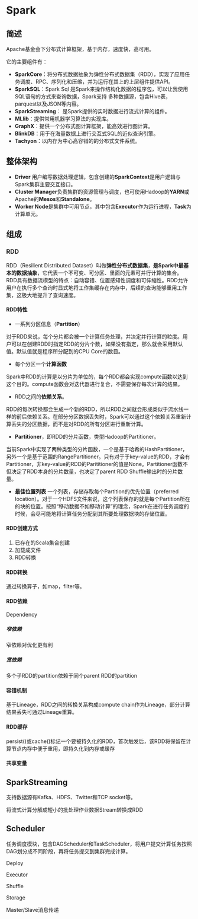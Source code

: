 # Spark

## 简述

Apache基金会下分布式计算框架，基于内存，速度快，高可用。

它的主要组件有：

- **SparkCore**：将分布式数据抽象为弹性分布式数据集（RDD），实现了应用任务调度、RPC、序列化和压缩，并为运行在其上的上层组件提供API。
- **SparkSQL**：Spark Sql 是Spark来操作结构化数据的程序包，可以让我使用SQL语句的方式来查询数据，Spark支持 多种数据源，包含Hive表，parquest以及JSON等内容。
- **SparkStreaming**： 是Spark提供的实时数据进行流式计算的组件。
- **MLlib**：提供常用机器学习算法的实现库。
- **GraphX**：提供一个分布式图计算框架，能高效进行图计算。
- **BlinkDB**：用于在海量数据上进行交互式SQL的近似查询引擎。
- **Tachyon**：以内存为中心高容错的的分布式文件系统。

## 整体架构

- **Driver** 用户编写数据处理逻辑，包含创建的**SparkContext**是用户逻辑与Spark集群主要交互接口。
- **Cluster Manager**负责集群的资源管理与调度，也可使用Hadoop的**YARN**或Apache的**Mesos**和**Standalone**。
- **Worker Node**是集群中可用节点，其中包含**Executor**作为运行进程，**Task**为计算单元。

## 组成

### RDD

 RDD（Resilient Distributed Dataset）叫做**弹性分布式数据集**，**是Spark中最基本的数据抽象**，它代表一个不可变、可分区、里面的元素可并行计算的集合。RDD具有数据流模型的特点：自动容错、位置感知性调度和可伸缩性。RDD允许用户在执行多个查询时显式地将工作集缓存在内存中，后续的查询能够重用工作集，这极大地提升了查询速度。 

#### RDD特性

- 一系列分区信息（**Partition**）

对于RDD来说，每个分片都会被一个计算任务处理，并决定并行计算的粒度。用户可以在创建RDD时指定RDD的分片个数，如果没有指定，那么就会采用默认值。默认值就是程序所分配到的CPU Core的数目。

- 每个分区一个**计算函数**

Spark中RDD的计算是以分片为单位的，每个RDD都会实现compute函数以达到这个目的。compute函数会对迭代器进行复合，不需要保存每次计算的结果。

- RDD之间的**依赖关系**。

RDD的每次转换都会生成一个新的RDD，所以RDD之间就会形成类似于流水线一样的前后依赖关系。在部分分区数据丢失时，Spark可以通过这个依赖关系重新计算丢失的分区数据，而不是对RDD的所有分区进行重新计算。

- **Partitioner**，即RDD的分片函数，类型Hadoop的Partitioner。

当前Spark中实现了两种类型的分片函数，一个是基于哈希的HashPartitioner，另外一个是基于范围的RangePartitioner。只有对于于key-value的RDD，才会有Partitioner，非key-value的RDD的Parititioner的值是None。Partitioner函数不但决定了RDD本身的分片数量，也决定了parent RDD Shuffle输出时的分片数量。

- **最佳位置列表**
一个列表，存储存取每个Partition的优先位置（preferred location）。对于一个HDFS文件来说，这个列表保存的就是每个Partition所在的块的位置。按照“移动数据不如移动计算”的理念，Spark在进行任务调度的时候，会尽可能地将计算任务分配到其所要处理数据块的存储位置。

#### RDD创建方式

1. 已存在的Scala集合创建
2. 加载成文件
3. RDD转换

#### RDD转换

通过转换算子，如map，filter等。

#### RDD依赖



Dependency

##### 窄依赖

窄依赖对优化更有利

##### 宽依赖

多个子RDD的partition依赖于同个parent RDD的partition



#### 容错机制

基于Lineage，RDD之间的转换关系构成compute chain作为Lineage，部分计算结果丢失可通过Lineage重算。

#### RDD缓存

persist()或cache()标记一个要被持久化的RDD，首次触发后，该RDD将保留在计算节点内存中便于重用，即持久化到内存或缓存

#### 共享变量

## SparkStreaming

支持数据源有Kafka、HDFS、Twitter和TCP socket等。

将流式计算分解成短小的批处理作业数据Stream转换成RDD

## Scheduler

任务调度模块，包含DAGScheduler和TaskScheduler，将用户提交计算任务按照DAG划分成不同阶段，再将任务提交到集群完成计算。

Deploy

Executor

Shuffle

Storage

Master/Slave消息传递